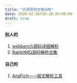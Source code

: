 ```yaml
---
title: "开源项目文章归档"
date: 2020-02-26T10:28:35+08:00
draft: true
---
```

#### 别人的

1. [webbench源码详细解析](/post/webbench)
2. [RabbitMQ源码解析合集](/post/rabbitmq)

#### 自己的

1. [AnaFich——报文解析工具](/post/anafich)
